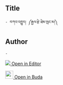## Title
	- བཀའ་འགྱུར། ༼རྒྱལ་རྩེ་ཐེམ་སྤང་མ།༽

## Author
	- 



[<img src="https://img.icons8.com/color/25/000000/edit-property.png"> Open in Editor](http://editor.openpecha.org/I7A8F0F2B)

[<img width="25" src="https://library.bdrc.io/icons/BUDA-small.svg"> Open in Buda](https://library.bdrc.io/show/bdr:IE0OPI7A8F0F2B)
